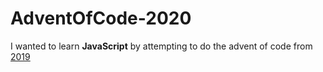 # AdventOfCode-2020

I wanted to learn **JavaScript** by attempting to do the advent of code from [2019](https://adventofcode.com/2020)